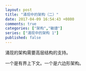 ```yaml
---
layout: post
title: "涌现中的架构（二）"
date: 2017-04-09 16:54:43 +0800
comments: true
categories: ["架构","敏捷"]
series: ["涌现中的架构 1"]
published: false
---
```


涌现的架构需要高层结构的支持。

<!--more-->

一个是有界上下文。一个是六边形架构。

